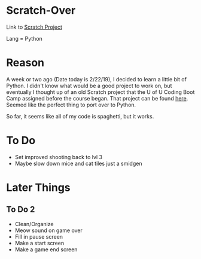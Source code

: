 # Scratch-Over

Link to [Scratch Project](https://scratch.mit.edu/projects/198253712/)

Lang = Python

# Reason

A week or two ago (Date today is 2/22/19), I decided to learn a little bit of Python. I didn't know what would be a good project to work on, but eventually I thought up of an old Scratch project that the U of U Coding Boot Camp assigned before the course began. That project can be found [here](https://scratch.mit.edu/projects/198253712/). Seemed like the perfect thing to port over to Python. 

So far, it seems like all of my code is spaghetti, but it works.

# To Do
* Set improved shooting back to lvl 3
* Maybe slow down mice and cat tiles just a smidgen

# Later Things

## To Do 2

* Clean/Organize
* Meow sound on game over
* Fill in pause screen
* Make a start screen
* Make a game end screen
